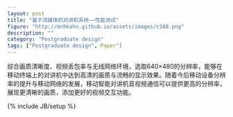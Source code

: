 ```yaml
---
layout: post
title: "基于流媒体的对讲机系统——性能测试"
figure: "http://mnhkahn.github.io/assets/images/c168.png"
description: ""
category: "Postgraduate design"
tags: ["Postgraduate design", Paper"]
---
```


综合画质清晰度、视频丢包率与无线网络环境，选取640×480的分辨率，能够在移动终端上的对讲机中达到高清的画质与流畅的显示效果。随着今后移动设备分辨率的提升与移动网络的发展，移动智能对讲机音视频通信可以提供更高的分辨率，展现更清晰的画质，添加更好的视频交互功能。

{% include JB/setup %}
